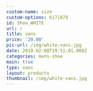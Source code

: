 ```yaml
---
custom-name: size
custom-options: 6|7|879
id: Shoe_WHITE
url: /
title: vans
price: '20.00'
pic-url: /img/white-vans.jpg
date: 2018-02-08T19:51:01.000Z
categories: mens-shoe
main: true
type: vans
layout: products
thumbnail: /img/white-vans.jpg
---
```


